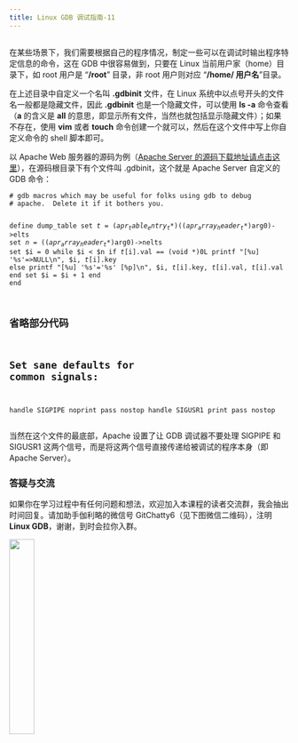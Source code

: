 ```yaml
---
title: Linux GDB 调试指南-11
---
```

<article id="topicContainer" class="column_content"><h2 class="topic_title"></h2><div><p>在某些场景下，我们需要根据自己的程序情况，制定一些可以在调试时输出程序特定信息的命令，这在 GDB 中很容易做到，只要在 Linux 当前用户家（home）目录下，如 root 用户是 “<strong>/root</strong>” 目录，非 root 用户则对应 “<strong>/home/ 用户名</strong>”目录。</p>
<p>在上述目录中自定义一个名叫 <strong>.gdbinit</strong> 文件，在 Linux 系统中以点号开头的文件名一般都是隐藏文件，因此 <strong>.gdbinit</strong> 也是一个隐藏文件，可以使用 <strong>ls -a</strong> 命令查看（<strong>a</strong> 的含义是 <strong>all</strong> 的意思，即显示所有文件，当然也就包括显示隐藏文件）；如果不存在，使用 <strong>vim</strong> 或者 <strong>touch</strong> 命令创建一个就可以，然后在这个文件中写上你自定义命令的 shell 脚本即可。</p>
<p>以 Apache Web 服务器的源码为例（<a href="http://httpd.apache.org/">Apache Server 的源码下载地址请点击这里</a>），在源码根目录下有个文件叫 .gdbinit，这个就是 Apache Server 自定义的 GDB 命令：</p>
<pre><code># gdb macros which may be useful for folks using gdb to debug
# apache.  Delete it if it bothers you.

define dump_table
    set $t = (apr_table_entry_t *)((apr_array_header_t *)$arg0)-&gt;elts
    set $n = ((apr_array_header_t *)$arg0)-&gt;nelts
    set $i = 0
    while $i &lt; $n
    if $t[$i].val == (void *)0L
       printf "[%u] '%s'=&gt;NULL\n", $i, $t[$i].key
    else
       printf "[%u] '%s'='%s' [%p]\n", $i, $t[$i].key, $t[$i].val, $t[$i].val
    end
    set $i = $i + 1
    end
end

# 省略部分代码

# Set sane defaults for common signals:
handle SIGPIPE noprint pass nostop
handle SIGUSR1 print pass nostop
</code></pre>
<p>当然在这个文件的最底部，Apache 设置了让 GDB 调试器不要处理 SIGPIPE 和 SIGUSR1 这两个信号，而是将这两个信号直接传递给被调试的程序本身（即 Apache Server）。</p>
<h3 id="">答疑与交流</h3>
<p>如果你在学习过程中有任何问题和想法，欢迎加入本课程的读者交流群，我会抽出时间回复。请加助手伽利略的微信号 GitChatty6（见下图微信二维码），注明 <strong>Linux GDB</strong>，谢谢，到时会拉你入群。</p>
<p><img src="https://images.gitbook.cn/FmCFWs9SvHlH97TzbNXMCR4Z2mp0"  width = "30%" /></p></div></article>